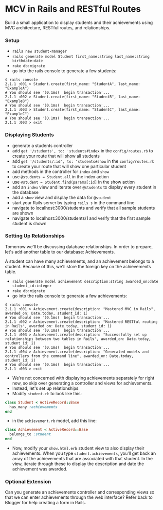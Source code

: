 # MCV in Rails and RESTful Routes

Build a small application to display students and their achievements using MVC architecture, RESTful routes, and relationships.

### Setup

* `rails new student-manager`
* `rails generate model Student first_name:string last_name:string birthdate:date`
* `rake db:migrate`
* go into the rails console to generate a few students:

```
$ rails console
2.1.1 :001 > Student.create(first_name: "StudentA", last_name: "ExampleA")
# You should see '(0.1ms)  begin transaction'... 
2.1.1 :002 > Student.create(first_name: "StudentB", last_name: "ExampleB")
# You should see '(0.1ms)  begin transaction'... 
2.1.1 :003 > Student.create(first_name: "StudentC", last_name: "ExampleC")
# You should see '(0.1ms)  begin transaction'... 
2.1.1 :003 > exit

```

### Displaying Students

* generate a students controller
* add `get '/students', to: 'students#index` in the `config/routes.rb` to create your route that will show all students
* add `get '/students/:id', to: 'students#show` in the `config/routes.rb` to create your route that will show one particular student
* add methods in the controller for `index` and `show`
* use `@students = Student.all` in the index action
* use `@student = Student.find(params[:id]` in the show action
* add an `index` view and iterate over `@students` to display every student in the database
* add a `show` view and display the data for `@student`
* start your Rails server by typing `rails s` in the command line
* navigate to localhost:3000/students and verify that all sample students are shown
* navigate to localhost:3000/students/1 and verify that the first sample student is shown

### Setting Up Relationships

Tomorrow we'll be discussing database relationships. In order to prepare, let's add another table to our database: Achievements.

A student can have many achievements, and an achievement belongs to a student. Because of this, we'll store the foreign key on the achievements table.

* `rails generate model achievement description:string awarded_on:date student_id:integer`
* `rake db:migrate`
* go into the rails console to generate a few achievements:

```
$ rails console
2.1.1 :001 > Achievement.create(description: "Mastered MVC in Rails", awarded_on: Date.today, student_id: 1)
# You should see '(0.1ms)  begin transaction'... 
2.1.1 :002 > Achievement.create(description: "Mastered RESTful routing in Rails", awarded_on: Date.today, student_id: 1)
# You should see '(0.1ms)  begin transaction'... 
2.1.1 :003 > Achievement.create(description: "Successfully set up relationships between two tables in Rails", awarded_on: Date.today, student_id: 2)
# You should see '(0.1ms)  begin transaction'... 
2.1.1 :004 > Achievement.create(description: "Generated models and controllers from the command line", awarded_on: Date.today, student_id: 2)
# You should see '(0.1ms)  begin transaction'... 
2.1.1 :003 > exit
```


* We're not concerned with displaying achievements separately for right now, so skip over generating a controller and views for achievements.
* Instead, let's set up relationships
* Modify `student.rb` to look like this:

```ruby
class Student < ActiveRecord::Base
  has_many :achievements
end
```
* in the `achievement.rb` model, add this line:

```ruby
class Achievement < ActiveRecord::Base
  belongs_to :student
end
```

* Now, modify your `show.html.erb` student view to also display their achievements. When you type `student.achievements`, you'll get back an array of the achievements that are associated with that student. In the view, iterate through these to display the description and date the achievement was awarded. 


### Optional Extension

Can you generate an achievements controller and corresponding views so that we can enter achievements through the web interface? Refer back to Blogger for help creating a form in Rails. 
